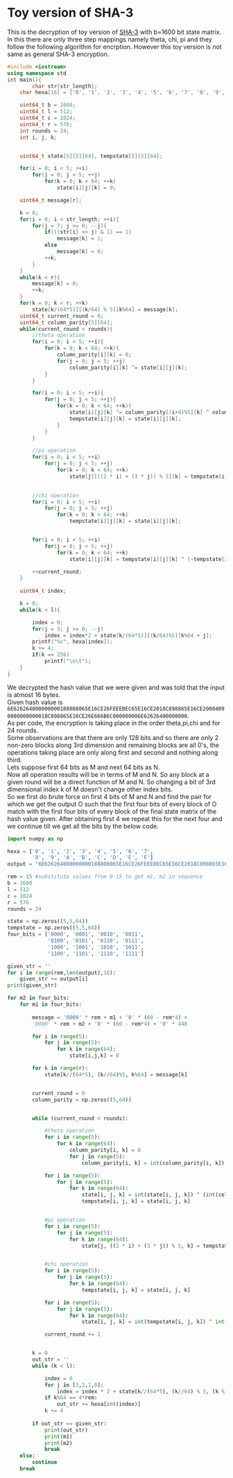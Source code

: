 # Toy version of SHA-3
This is the decryption of toy version of [SHA-3](https://hello.iitk.ac.in/sites/default/files/cs641a2021/resources/NIST.FIPS_.202_0.pdf) with b=1600 bit state matrix. 
In this there are only three step mappings namely theta, chi, pi and they follow the following algorithm for encrption. However this toy version is not same as general SHA-3 encryption.
```cpp
#include <iostream>
using namespace std
int main(){
        char str[str_length];
	char hexa[16] = {'0', '1', '2', '3', '4', '5', '6', '7', '8', '9', 'A', 'B', 'C', 'D', 'E', 'F'};

	uint64_t b = 1600;
	uint64_t l = 512;
	uint64_t c = 1024;
	uint64_t r = 576;
	int rounds = 24;
	int i, j, k;


	uint64_t state[5][5][64], tempstate[5][5][64];

	for(i = 0; i < 5; ++i)
		for(j = 0; j < 5; ++j)
			for(k = 0; k < 64; ++k)
				state[i][j][k] = 0;

	uint64_t message[r];

	k = 0;
	for(i = 0; i < str_length; ++i){
		for(j = 7; j >= 0; --j){
			if(((str[i] >> j) & 1) == 1)
				message[k] = 1;
			else
				message[k] = 0;
			++k;
		}
	}
	while(k < r){
		message[k] = 0;
		++k;
	}
	for(k = 0; k < r; ++k)
		state[k/(64*5)][(k/64) % 5][k%64] = message[k];
	uint64_t current_round = 0;
	uint64_t column_parity[5][64];
	while(current_round < rounds){
		//theta operation
		for(i = 0; i < 5; ++i){
			for(k = 0; k < 64; ++k){
				column_parity[i][k] = 0;
				for(j = 0; j < 5; ++j)
					column_parity[i][k] ^= state[i][j][k];
			}
		}

		for(i = 0; i < 5; ++i){
			for(j = 0; j < 5; ++j){
				for(k = 0; k < 64; ++k){
					state[i][j][k] ^= column_parity[(i+4)%5][k] ^ column_parity[(i+1)%5][k];
					tempstate[i][j][k] = state[i][j][k];
				}
			}
		}

		//pi operation
		for(i = 0; i < 5; ++i)
			for(j = 0; j < 5; ++j)
				for(k = 0; k < 64; ++k)
					state[j][((2 * i) + (3 * j)) % 5][k] = tempstate[i][j][k];
		

		//chi operation
		for(i = 0; i < 5; ++i)
			for(j = 0; j < 5; ++j)
				for(k = 0; k < 64; ++k)
					tempstate[i][j][k] = state[i][j][k];


		for(i = 0; i < 5; ++i)
			for(j = 0; j < 5; ++j)
				for(k = 0; k < 64; ++k)
					state[i][j][k] = tempstate[i][j][k] ^ (~tempstate[i][(j+1)%5][k] & tempstate[i][(j+2)%5][k]);

		++current_round;
	}
	
	uint64_t index;

	k = 0;
	while(k < l){

		index = 0;
		for(j = 3; j >= 0; --j)
			index = index*2 + state[k/(64*5)][(k/64)%5][k%64 + j];
		printf("%c", hexa[index]);
		k += 4;
		if(k == 256)
			printf("\n\t");
	}
}
  ```
We decrypted the hash value that we were given and was told that the input is atmost 16 bytes.\
Given hash value is ```6E626264000000000188808065E16CE26FEEEBEC65E16CE2018C898865E16CE20004090800000000018C898865E16CE26E666B6C000000006E62626400000000```.\
As per code, the encryption is taking place in the order theta,pi,chi and for 24 rounds. \
Some observations are that there are only 128 bits and so there are only 2 non-zero blocks along 3rd dimension and remaining blocks are all 0's, the operations taking place are only along first and second and nothing along third.\
Lets suppose first 64 bits as M and next 64 bits as N.\
Now all operation results will be in terms of M and N. So any block at a given round will be a direct function of M and N. So changing a bit of 3rd dimensional index k of M doesn't change other index bits.\
So we first do brute force on first 4 bits of M and N and find the pair for which we get the output O such that the first four bits of every block of O match with the first four bits of every block of the final state matrix of the hash value given. After obtaining first 4 we repeat this for the next four and we continue till we get all the bits by the below code.
```python
import numpy as np

hexa = ['0', '1', '2', '3', '4', '5', '6', '7', 
        '8', '9', 'A', 'B', 'C', 'D', 'E', 'F']
output = "6E626264000000000188808065E16CE26FEEEBEC65E16CE2018C898865E16CE20004090800000000018C898865E16CE26E666B6C000000006E62626400000000"

rem = 15 #substitute values from 0-15 to get m1, m2 in sequence
b = 1600
l = 512
c = 1024
r = 576
rounds = 24

state = np.zeros((5,5,64))
tempstate = np.zeros((5,5,64))
four_bits = ['0000', '0001', '0010', '0011',
             '0100', '0101', '0110', '0111',
             '1000', '1001', '1010', '1011',
             '1100', '1101', '1110', '1111']

given_str = ''
for i in range(rem,len(output),16):
    given_str += output[i]
print(given_str)

for m2 in four_bits:
    for m1 in four_bits:
        
        message = '0000' * rem + m1 + '0' * (60 - rem*4) + 
        '0000' * rem + m2 + '0' * (60 - rem*4) + '0' * 448

        for i in range(5):
            for j in range(5):
                for k in range(64):
                    state[i,j,k] = 0

        for k in range(r):
            state[k//(64*5), (k//64)%5, k%64] = message[k]


        current_round = 0
        column_parity = np.zeros((5,64))


        while (current_round < rounds):

            #theta operation
            for i in range(5):
                for k in range(64):
                    column_parity[i, k] = 0
                    for j in range(5):
                        column_parity[i, k] = int(column_parity[i, k]) ^ int(state[i, j, k])

            for i in range(5):
                for j in range(5):
                    for k in range(64):
                        state[i, j, k] = int(state[i, j, k]) ^ (int(column_parity[(i+4)%5, k]) ^ int(column_parity[(i+1)%5, k]))
                        tempstate[i, j, k] = state[i, j, k]


            #pi operation
            for i in range(5):
                for j in range(5):
                    for k in range(64):
                        state[j, ((2 * i) + (3 * j)) % 5, k] = tempstate[i, j, k]


            #chi operation
            for i in range(5):
                for j in range(5):
                    for k in range(64):
                        tempstate[i, j, k] = state[i, j, k]

            for i in range(5):
                for j in range(5):
                    for k in range(64):
                        state[i, j, k] = int(tempstate[i, j, k]) ^ int(~int(tempstate[i, (j+1)%5, k]) & int(tempstate[i, (j+2)%5, k]))

            current_round += 1


        k = 0
        out_str = ''
        while (k < l):

            index = 0
            for j in [3,2,1,0]:
                index = index * 2 + state[k//(64*5), (k//64) % 5, (k % 64 + j)]
            if k%64 == 4*rem:
                out_str += hexa[int(index)]
            k += 4
        
        if out_str == given_str:
            print(out_str)
            print(m1)
            print(m2)
            break
    else:
        continue
    break
```
